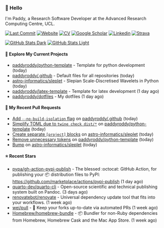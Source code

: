 ### 👋 Hello

I'm Paddy, a Research Software Developer at the Advanced Research Computing
Centre, UCL.

[![Last Commit](https://img.shields.io/github/last-commit/paddyroddy/paddyroddy?label=updated)](https://github.com/paddyroddy)
[![Website](https://img.shields.io/badge/GitHub%20Pages-222?logo=githubpages&logoColor=fff&style=for-the-badge&style=flat)](https://paddyroddy.github.io)
[![CV](https://img.shields.io/badge/CV-PDF-pink.svg)](https://paddyroddy.github.io/cv)
[![Google Scholar](https://img.shields.io/badge/Google%20Scholar-4285F4?logo=googlescholar&logoColor=fff&style=for-the-badge&style=flat)](https://scholar.google.com/citations?user=OFigHUwAAAAJ)
[![Linkedin](https://img.shields.io/badge/LinkedIn-0A66C2?logo=linkedin&logoColor=fff&style=for-the-badge&style=flat)](https://www.linkedin.com/in/patrickjamesroddy)
[![Strava](https://img.shields.io/badge/Strava-FC4C02?style=for-the-badge&logo=strava&logoColor=white&style=flat)](https://www.strava.com/athletes/patrick_roddy)

[![GitHub Stats Dark](https://github-readme-stats-paddyroddy.vercel.app/api?username=paddyroddy&disable_animations=true&hide_border=true&hide_title=true&include_all_commits=true&rank_icon=github&show=prs_merged,reviews&show_icons=true&theme=tokyonight)](https://github.com/paddyroddy/paddyroddy#gh-dark-mode-only)
[![GitHub Stats Light](https://github-readme-stats-paddyroddy.vercel.app/api?username=paddyroddy&disable_animations=true&hide_border=true&hide_title=true&include_all_commits=true&rank_icon=github&show=prs_merged,reviews&show_icons=true&theme=default)](https://github.com/paddyroddy/paddyroddy#gh-light-mode-only)

#### 👷 Explore My Current Projects

- [paddyroddy/python-template](https://github.com/paddyroddy/python-template) - Template for python development
  (today)
- [paddyroddy/.github](https://github.com/paddyroddy/.github) - Default files for all repositories
  (today)
- [astro-informatics/sleplet](https://github.com/astro-informatics/sleplet) - Slepian Scale-Discretised Wavelets in Python
  (today)
- [paddyroddy/latex-template](https://github.com/paddyroddy/latex-template) - Template for latex development
  (1 day ago)
- [paddyroddy/dotfiles](https://github.com/paddyroddy/dotfiles) - My dotfiles
  (1 day ago)

#### 🔨 My Recent Pull Requests

- [Add `--no-build-isolation` flag](https://github.com/paddyroddy/.github/pull/129) on [paddyroddy/.github](https://github.com/paddyroddy/.github)
  (today)
- [Simplify TOML due to `twine check dist/*`](https://github.com/paddyroddy/python-template/pull/124) on [paddyroddy/python-template](https://github.com/paddyroddy/python-template)
  (today)
- [Create separate `[project]` blocks](https://github.com/astro-informatics/sleplet/pull/311) on [astro-informatics/sleplet](https://github.com/astro-informatics/sleplet)
  (today)
- [Remove unnecessary tokens](https://github.com/paddyroddy/python-template/pull/123) on [paddyroddy/python-template](https://github.com/paddyroddy/python-template)
  (today)
- [Bump](https://github.com/astro-informatics/sleplet/pull/310) on [astro-informatics/sleplet](https://github.com/astro-informatics/sleplet)
  (today)

#### ⭐ Recent Stars

- [pypa/gh-action-pypi-publish](https://github.com/pypa/gh-action-pypi-publish) - The blessed :octocat: GitHub Action, for publishing your :package: distribution files to PyPI: https://github.com/marketplace/actions/pypi-publish
  (1 day ago)
- [quarto-dev/quarto-cli](https://github.com/quarto-dev/quarto-cli) - Open-source scientific and technical publishing system built on Pandoc.
  (3 days ago)
- [renovatebot/renovate](https://github.com/renovatebot/renovate) - Universal dependency update tool that fits into your workflows.
  (1 week ago)
- [wei/pull](https://github.com/wei/pull) - 🤖 Keep your forks up-to-date via automated PRs
  (1 week ago)
- [Homebrew/homebrew-bundle](https://github.com/Homebrew/homebrew-bundle) - 📦 Bundler for non-Ruby dependencies from Homebrew, Homebrew Cask and the Mac App Store.
  (1 week ago)
